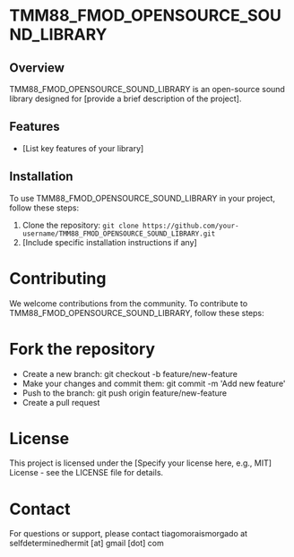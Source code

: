 # TMM88_FMOD_OPENSOURCE_SOUND_LIBRARY

## Overview

TMM88_FMOD_OPENSOURCE_SOUND_LIBRARY is an open-source sound library designed for [provide a brief description of the project].

## Features

- [List key features of your library]

## Installation

To use TMM88_FMOD_OPENSOURCE_SOUND_LIBRARY in your project, follow these steps:

1. Clone the repository: `git clone https://github.com/your-username/TMM88_FMOD_OPENSOURCE_SOUND_LIBRARY.git`
2. [Include specific installation instructions if any]

# Contributing
We welcome contributions from the community. To contribute to TMM88_FMOD_OPENSOURCE_SOUND_LIBRARY, follow these steps:

# Fork the repository
- Create a new branch: git checkout -b feature/new-feature
- Make your changes and commit them: git commit -m 'Add new feature'
- Push to the branch: git push origin feature/new-feature
- Create a pull request

# License
This project is licensed under the [Specify your license here, e.g., MIT] License - see the LICENSE file for details.

# Contact
For questions or support, please contact tiagomoraismorgado at selfdeterminedhermit [at] gmail [dot] com

